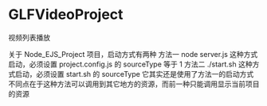 # GLFVideoProject
视频列表播放


关于 Node_EJS_Project 项目，启动方式有两种
方法一
	node server.js
	这种方式启动，必须设置 project.config.js 的 sourceType 等于 1
方法二
	./start.sh
	这种方式启动，必须设置 start.sh 的 sourceType 
	它其实还是使用了方法一的启动方式
	不同点在于这种方法可以调用到其它地方的资源，而前一种只能调用显示当前项目的资源


